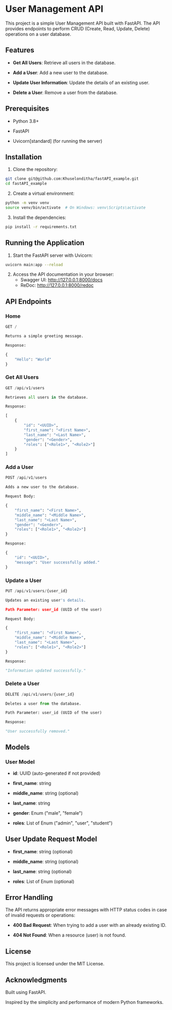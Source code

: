 # User Management API

This project is a simple User Management API built with FastAPI. The API provides endpoints to perform CRUD (Create, Read, Update, Delete) operations on a user database.

## Features

* **Get All Users**: Retrieve all users in the database.

* **Add a User**: Add a new user to the database.

* **Update User Information**: Update the details of an existing user.

* **Delete a User**: Remove a user from the database.

## Prerequisites

* Python 3.8+

* FastAPI

* Uvicorn[standard] (for running the server)

## Installation

1. Clone the repository:
``` bash
git clone git@github.com:Khuselonditha/fastAPI_example.git
cd fastAPI_example
```

2. Create a virtual environment:
``` bash
python -m venv venv
source venv/bin/activate  # On Windows: venv\Scripts\activate
```
3. Install the dependencies:
``` bash
pip install -r requirements.txt
```

## Running the Application

1. Start the FastAPI server with Uvicorn:
``` bash
uvicorn main:app --reload
```

2. Access the API documentation in your browser:
    * Swagger UI: http://127.0.0.1:8000/docs
    * ReDoc: http://127.0.0.1:8000/redoc

## API Endpoints

### Home
``` python
GET /

Returns a simple greeting message.

Response:

{
    "Hello": "World"
}
```

### Get All Users
``` python
GET /api/v1/users

Retrieves all users in the database.

Response:

[
    {
        "id": "<UUID>",
        "first_name": "<First Name>",
        "last_name": "<Last Name>",
        "gender": "<Gender>",
        "roles": ["<Role1>", "<Role2>"]
    }
]
```
### Add a User
``` python
POST /api/v1/users

Adds a new user to the database.

Request Body:

{
    "first_name": "<First Name>",
    "middle_name": "<Middle Name>",
    "last_name": "<Last Name>",
    "gender": "<Gender>",
    "roles": ["<Role1>", "<Role2>"]
}
```
``` python
Response:

{
    "id": "<UUID>",
    "message": "User successfully added."
}
```
### Update a User
``` python
PUT /api/v1/users/{user_id}

Updates an existing user's details.

Path Parameter: user_id (UUID of the user)

Request Body:

{
    "first_name": "<First Name>",
    "middle_name": "<Middle Name>",
    "last_name": "<Last Name>",
    "roles": ["<Role1>", "<Role2>"]
}
```
``` python
Response:

"Information updated successfully."
```
### Delete a User
``` python
DELETE /api/v1/users/{user_id}

Deletes a user from the database.

Path Parameter: user_id (UUID of the user)

Response:

"User successfully removed."
```
## Models

### User Model

* **id**: UUID (auto-generated if not provided)

* **first_name**: string

* **middle_name**: string (optional)

* **last_name**: string

* **gender**: Enum ("male", "female")

* **roles**: List of Enum ("admin", "user", "student")

## User Update Request Model

* **first_name**: string (optional)

* **middle_name**: string (optional)

* **last_name**: string (optional)

* **roles**: List of Enum (optional)

## Error Handling

The API returns appropriate error messages with HTTP status codes in case of invalid requests or operations:

* **400 Bad Request**: When trying to add a user with an already existing ID.

* **404 Not Found**: When a resource (user) is not found.

## License

This project is licensed under the MIT License.

## Acknowledgments

Built using FastAPI.

Inspired by the simplicity and performance of modern Python frameworks.